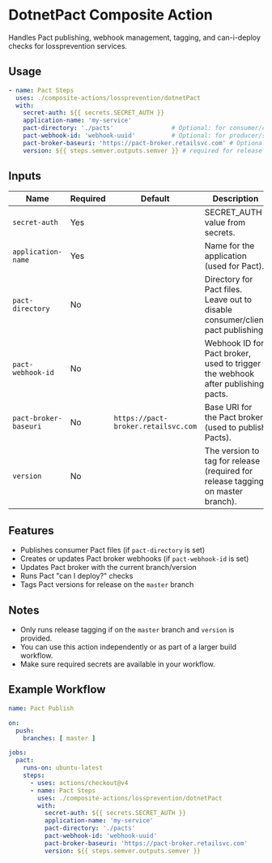# DotnetPact Composite Action

Handles Pact publishing, webhook management, tagging, and can-i-deploy checks for lossprevention services.

## Usage

```yaml
- name: Pact Steps
  uses: ./composite-actions/lossprevention/dotnetPact
  with:
    secret-auth: ${{ secrets.SECRET_AUTH }}
    application-name: 'my-service'
    pact-directory: './pacts'                # Optional: for consumer/client pacts
    pact-webhook-id: 'webhook-uuid'          # Optional: for producer/server pacts
    pact-broker-baseuri: 'https://pact-broker.retailsvc.com' # Optional
    version: ${{ steps.semver.outputs.semver }} # required for release tagging
```

## Inputs

| Name                  | Required | Default                                | Description                                                                                      |
|-----------------------|----------|----------------------------------------|--------------------------------------------------------------------------------------------------|
| `secret-auth`         | Yes      |                                        | SECRET_AUTH value from secrets.                                                                  |
| `application-name`    | Yes      |                                        | Name for the application (used for Pact).                                                        |
| `pact-directory`      | No       |                                        | Directory for Pact files. Leave out to disable consumer/client pact publishing.                   |
| `pact-webhook-id`     | No       |                                        | Webhook ID for Pact broker, used to trigger the webhook after publishing pacts.                  |
| `pact-broker-baseuri` | No       | `https://pact-broker.retailsvc.com`    | Base URI for the Pact broker (used to publish Pacts).                                            |
| `version`             | No       |                                        | The version to tag for release (required for release tagging on master branch).                  |

## Features

- Publishes consumer Pact files (if `pact-directory` is set)
- Creates or updates Pact broker webhooks (if `pact-webhook-id` is set)
- Updates Pact broker with the current branch/version
- Runs Pact "can I deploy?" checks
- Tags Pact versions for release on the `master` branch

## Notes

- Only runs release tagging if on the `master` branch and `version` is provided.
- You can use this action independently or as part of a larger build workflow.
- Make sure required secrets are available in your workflow.

## Example Workflow

```yaml
name: Pact Publish

on:
  push:
    branches: [ master ]

jobs:
  pact:
    runs-on: ubuntu-latest
    steps:
      - uses: actions/checkout@v4
      - name: Pact Steps
        uses: ./composite-actions/lossprevention/dotnetPact
        with:
          secret-auth: ${{ secrets.SECRET_AUTH }}
          application-name: 'my-service'
          pact-directory: './pacts'
          pact-webhook-id: 'webhook-uuid'
          pact-broker-baseuri: 'https://pact-broker.retailsvc.com'
          version: ${{ steps.semver.outputs.semver }}
```